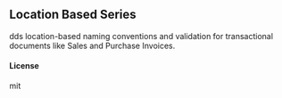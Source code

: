 ## Location Based Series

dds location-based naming conventions and validation for transactional documents like Sales and Purchase Invoices.

#### License

mit